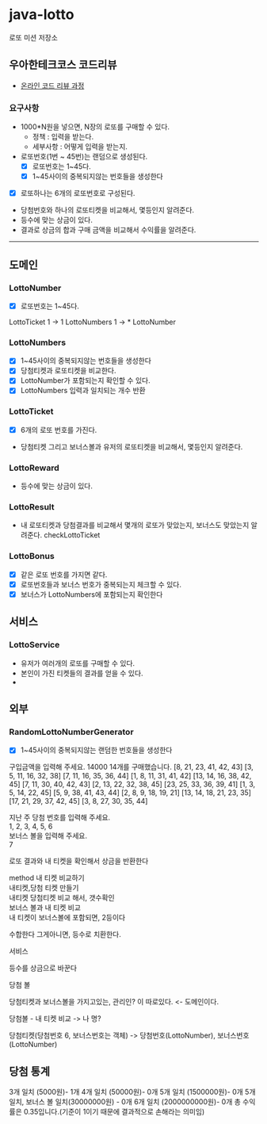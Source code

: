 # java-lotto

로또 미션 저장소

## 우아한테크코스 코드리뷰

- [온라인 코드 리뷰 과정](https://github.com/woowacourse/woowacourse-docs/blob/master/maincourse/README.md)

### 요구사항

- 1000*N원을 넣으면, N장의 로또를 구매할 수 있다.
    - 정책 : 입력을 받는다.
    - 세부사항 : 어떻게 입력을 받는지.
- 로또번호(1번 ~ 45번)는 랜덤으로 생성된다.
  - [x] 로또번호는 1~45다.
  - [x] 1~45사이의 중복되지않는 번호들을 생성한다
- [x] 로또하나는 6개의 로또번호로 구성된다.
- 당첨번호와 하나의 로또티켓을 비교해서, 몇등인지 알려준다.
- 등수에 맞는 상금이 있다.
- 결과로 상금의 합과 구매 금액을 비교해서 수익률을 알려준다.

---

## 도메인

### LottoNumber

- [x] 로또번호는 1~45다.

LottoTicket 1 -> 1 LottoNumbers 1 -> * LottoNumber

### LottoNumbers

- [x] 1~45사이의 중복되지않는 번호들을 생성한다
- [x] 당첨티켓과 로또티켓을 비교한다.
- [x] LottoNumber가 포함되는지 확인할 수 있다.
- [x] LottoNumbers 입력과 일치되는 개수 반환

### LottoTicket

- [x] 6개의 로또 번호를 가진다.
- 당첨티켓 그리고 보너스볼과 유저의 로또티켓을 비교해서, 몇등인지 알려준다.

### LottoReward

- 등수에 맞는 상금이 있다.

### LottoResult

- 내 로또티켓과 당첨결과를 비교해서 몇개의 로또가 맞았는지, 보너스도 맞았는지 알려준다.
  checkLottoTicket
### LottoBonus

- [x] 같은 로또 번호를 가지면 같다.
- [x] 로또번호들과 보너스 번호가 중복되는지 체크할 수 있다.
- [x] 보너스가 LottoNumbers에 포함되는지 확인한다

## 서비스

### LottoService

- 유저가 여러개의 로또를 구매할 수 있다.
- 본인이 가진 티켓들의 결과를 얻을 수 있다.
-

## 외부

### RandomLottoNumberGenerator

- [x] 1~45사이의 중복되지않는 랜덤한 번호들을 생성한다

구입금액을 입력해 주세요.
14000
14개를 구매했습니다.
[8, 21, 23, 41, 42, 43]
[3, 5, 11, 16, 32, 38]
[7, 11, 16, 35, 36, 44]
[1, 8, 11, 31, 41, 42]
[13, 14, 16, 38, 42, 45]
[7, 11, 30, 40, 42, 43]
[2, 13, 22, 32, 38, 45]
[23, 25, 33, 36, 39, 41]
[1, 3, 5, 14, 22, 45]
[5, 9, 38, 41, 43, 44]
[2, 8, 9, 18, 19, 21]
[13, 14, 18, 21, 23, 35]
[17, 21, 29, 37, 42, 45]
[3, 8, 27, 30, 35, 44]

지난 주 당첨 번호를 입력해 주세요.   
1, 2, 3, 4, 5, 6   
보너스 볼을 입력해 주세요.   
7

로또 결과와 내 티켓을 확인해서 상금을 반환한다

method 내 티켓 비교하기   
내티켓,당첨 티켓 만들기   
내티켓 당첨티켓 비교 해서, 갯수확인   
보너스 볼과 내 티켓 비교   
내 티켓이 보너스볼에 포함되면, 2등이다

수합한다
그게아니면, 등수로 치환한다.

서비스

등수를 상금으로 바꾼다

당첨 볼

당첨티켓과 보너스볼을 가지고있는, 관리인? 이 따로있다. <- 도메인이다.

당첨볼 - 내 티켓 비교 -> 나 명?

당첨티켓(당첨번호 6, 보너스번호는 객체) -> 당첨번호(LottoNumber), 보너스번호(LottoNumber)


당첨 통계
---------
3개 일치 (5000원)- 1개
4개 일치 (50000원)- 0개
5개 일치 (1500000원)- 0개
5개 일치, 보너스 볼 일치(30000000원) - 0개
6개 일치 (2000000000원)- 0개
총 수익률은 0.35입니다.(기준이 1이기 때문에 결과적으로 손해라는 의미임)